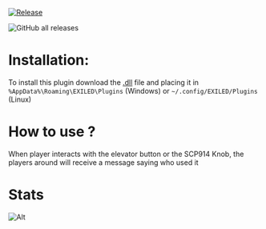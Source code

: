 [![Release]][Link] 
<!----------------------------------------------------------------------------->
[Link]: https://github.com/Antoniofo/ElevatorBC/releases
<!---------------------------------[ Buttons ]--------------------------------->
[Release]: https://img.shields.io/badge/Release-EFFDE?style=for-the-badge&logoColor=white&logo=DocuSign
![GitHub all releases](https://img.shields.io/github/downloads/Antoniofo/ElevatorBC/total)


# Installation:

To install this plugin download the [.dll](https://github.com/Antoniofo/ElevatorBC/releases) file and placing it in ``%AppData%\Roaming\EXILED\Plugins`` (Windows) or ``~/.config/EXILED/Plugins`` (Linux)


# How to use ?

When player interacts with the elevator button or the SCP914 Knob, the players around will receive a message saying who used it

# Stats
![Alt](https://repobeats.axiom.co/api/embed/4cc9d007cdbd1103ea67cb44867cca644dafcbc4.svg "Repobeats analytics image")



